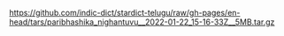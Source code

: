 https://github.com/indic-dict/stardict-telugu/raw/gh-pages/en-head/tars/paribhashika_nighantuvu__2022-01-22_15-16-33Z__5MB.tar.gz  
